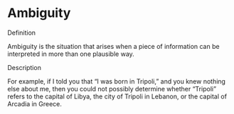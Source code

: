# Ambiguity

Definition

Ambiguity is the situation that arises when a piece of information can be interpreted in more than one plausible way.

Description

For example, if I told you that “I was born in Tripoli,” and you knew nothing else about me, then you could not possibly determine whether “Tripoli” refers to the capital of Libya, the city of Tripoli in Lebanon, or the capital of Arcadia in Greece.
